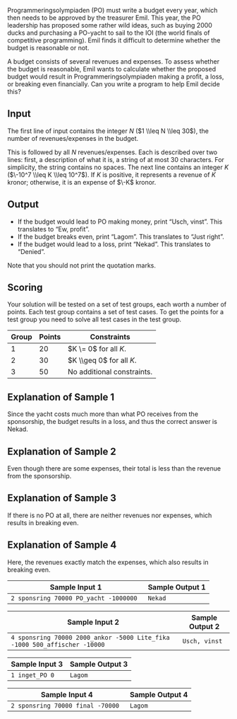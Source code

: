 
Programmeringsolympiaden (PO) must write a budget every
 year, which then needs to be approved by the treasurer Emil.
 This year, the PO leadership has proposed some rather wild
 ideas, such as buying 2000 ducks and purchasing a PO\-yacht to
 sail to the IOI (the world finals of competitive programming).
 Emil finds it difficult to determine whether the budget is
 reasonable or not.


A budget consists of several revenues and expenses. To
 assess whether the budget is reasonable, Emil wants to
 calculate whether the proposed budget would result in
 Programmeringsolympiaden making a profit, a loss, or breaking
 even financially. Can you write a program to help Emil decide
 this?


Input
-----


The first line of input contains the integer $N$ ($1
 \\leq N \\leq 30$), the number of revenues/expenses in the
 budget.


This is followed by all $N$ revenues/expenses. Each is
 described over two lines: first, a description of what it is, a
 string of at most 30 characters. For simplicity, the string
 contains no spaces. The next line contains an integer
 $K$ ($\-10^7 \\leq K \\leq 10^7$). If
 $K$ is positive, it
 represents a revenue of $K$ kronor; otherwise, it is an
 expense of $\-K$
 kronor.


Output
------


* If the budget would lead to PO making money, print
 “Usch, vinst”. This translates to “Ew, profit”.
* If the budget breaks even, print “Lagom”. This
 translates to “Just right”.
* If the budget would lead to a loss, print “Nekad”. This
 translates to “Denied”.


Note that you should not print the quotation marks.


Scoring
-------


Your solution will be tested on a set of test groups, each
 worth a number of points. Each test group contains a set of
 test cases. To get the points for a test group you need to
 solve all test cases in the test group.




| **Group** | **Points** | **Constraints** |
| --- | --- | --- |
| $1$ | $20$ | $K \= 0$ for all  $K$. |
| $2$ | $30$ | $K \\geq 0$ for  all $K$. |
| $3$ | $50$ | No additional constraints. |


Explanation of Sample 1
-----------------------


Since the yacht costs much more than what PO receives from
 the sponsorship, the budget results in a loss, and thus the
 correct answer is Nekad.


Explanation of Sample 2
-----------------------


Even though there are some expenses, their total is less
 than the revenue from the sponsorship.


Explanation of Sample 3
-----------------------


If there is no PO at all, there are neither revenues nor
 expenses, which results in breaking even.


Explanation of Sample 4
-----------------------


Here, the revenues exactly match the expenses, which also
 results in breaking even.




| Sample Input 1 | Sample Output 1 |
| --- | --- |
| ``` 2 sponsring 70000 PO_yacht -1000000  ``` | ``` Nekad  ``` |




| Sample Input 2 | Sample Output 2 |
| --- | --- |
| ``` 4 sponsring 70000 2000_ankor -5000 Lite_fika -1000 500_affischer -10000  ``` | ``` Usch, vinst  ``` |




| Sample Input 3 | Sample Output 3 |
| --- | --- |
| ``` 1 inget_PO 0  ``` | ``` Lagom  ``` |




| Sample Input 4 | Sample Output 4 |
| --- | --- |
| ``` 2 sponsring 70000 final -70000  ``` | ``` Lagom  ``` |



